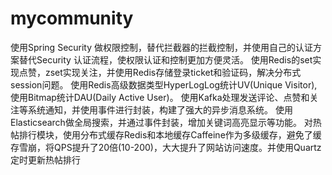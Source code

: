 # mycommunity
使用Spring Security 做权限控制，替代拦截器的拦截控制，并使用自己的认证方案替代Security 认证流程，使权限认证和控制更加方便灵活。
使用Redis的set实现点赞，zset实现关注，并使用Redis存储登录ticket和验证码，解决分布式session问题。
使用Redis高级数据类型HyperLogLog统计UV(Unique Visitor),使用Bitmap统计DAU(Daily Active User)。
使用Kafka处理发送评论、点赞和关注等系统通知，并使用事件进行封装，构建了强大的异步消息系统。
使用Elasticsearch做全局搜索，并通过事件封装，增加关键词高亮显示等功能。
对热帖排行模块，使用分布式缓存Redis和本地缓存Caffeine作为多级缓存，避免了缓存雪崩，将QPS提升了20倍(10-200)，大大提升了网站访问速度。并使用Quartz定时更新热帖排行
